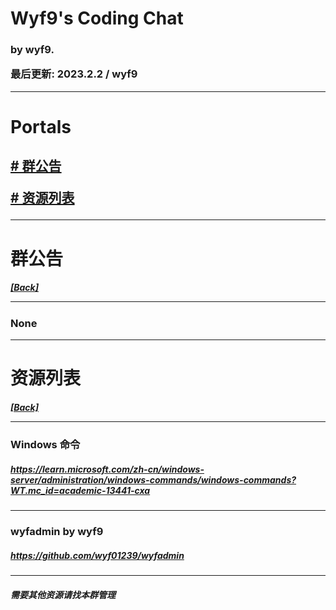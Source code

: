 <head>
    <link rel="stylesheet" type="text/css" href="style.css">
</head>

# Wyf9's Coding Chat
<h3>
by wyf9. 

最后更新: 2023.2.2 / wyf9

***

# Portals
<h2>

[# 群公告](#群公告)

[# 资源列表](#资源列表)
***

# 群公告
<h5>

[[Back]](#wyf9s-coding-chat)

***

<h3>
None

***

# 资源列表
<h5>

[[Back]](#wyf9s-coding-chat)
***
<h3>

### Windows 命令
<h5>

<https://learn.microsoft.com/zh-cn/windows-server/administration/windows-commands/windows-commands?WT.mc_id=academic-13441-cxa>
</h5>

***
### wyfadmin by wyf9
<h5>

<https://github.com/wyf01239/wyfadmin>
</h5>

***

<h5>

需要其他资源请找本群管理